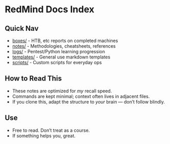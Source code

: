 # RedMind Docs Index

## Quick Nav

- [boxes/](./boxes/) - HTB, etc reports on completed machines
- [notes/](./notes/) - Methodologies, cheatsheets, references
- [logs/](./logs/weekly/) - Pentest/Python learning progression
- [templates/](./templates) - General use markdown templates
- [scripts/](./scripts) - Custom scripts for everyday ops

## How to Read This

- These notes are optimized for *my* recall speed.
- Commands are kept minimal; context often lives in adjacent files.
- If you clone this, adapt the structure to *your* brain — don’t follow blindly.

## Use

- Free to read. Don’t treat as a course.
- If something helps you, great.
